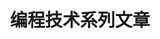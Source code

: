 ---
title: "编程技术系列文章"
keywords: ["编程技巧", "后端开发", "大数据开发", "SEO", "量化交易技术", "Java", "Spark", "函数式编程", "Hadoop", "Flink", "重构", "Bot开发"]
description: "编程技术系列文章，分享我关于大数据、DevOps、云原生、SEO、系统架构及编程语言范式等方面的个人经验"
---
